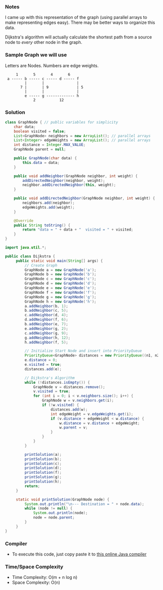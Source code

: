 ### Notes

I came up with this representation of the graph (using parallel arrays to make representing edges easy). There may be better ways to organize this data.

Dijkstra's algorithm will actually calculate the shortest path from a source node to _every_ other node in the graph.

### Sample Graph we will use

Letters are Nodes. Numbers are edge weights.
```
     1       5       4       6
 a ----- b ----- c ----- d ----- f
         |       |               |
       7 |       | 9             | 5
         |       |               |
         e ----- g ------------- h
             2           12
```


### Solution

```java
class GraphNode { // public variables for simplicity
    char data;
    boolean visited = false;
    List<GraphNode> neighbors = new ArrayList(); // parallel arrays
    List<Integer> edgeWeights = new ArrayList(); // parallel arrays
    int distance = Integer.MAX_VALUE;
    GraphNode parent = null;

    public GraphNode(char data) {
        this.data = data;
    }

    public void addNeighbor(GraphNode neighbor, int weight) {
        addDirectedNeighbor(neighbor, weight);
        neighbor.addDirectedNeighbor(this, weight);
    }

    public void addDirectedNeighbor(GraphNode neighbor, int weight) {
        neighbors.add(neighbor);
        edgeWeights.add(weight);
    }

    @Override
    public String toString() {
        return "data = " + data + "  visited = " + visited;
    }
}
```

```java
import java.util.*;

public class Dijkstra {
     public static void main(String[] args) {
         // Create Graph
         GraphNode a = new GraphNode('a');
         GraphNode b = new GraphNode('b');
         GraphNode c = new GraphNode('c');
         GraphNode d = new GraphNode('d');
         GraphNode e = new GraphNode('e');
         GraphNode f = new GraphNode('f');
         GraphNode g = new GraphNode('g');
         GraphNode h = new GraphNode('h');
         a.addNeighbor(b, 1);
         b.addNeighbor(c, 5);
         c.addNeighbor(d, 4);
         d.addNeighbor(f, 6);
         b.addNeighbor(e, 7);
         e.addNeighbor(g, 2);
         c.addNeighbor(g, 9);
         g.addNeighbor(h, 12);
         h.addNeighbor(f, 5);

         // Initialize Start Node and insert into PriorityQueue
         PriorityQueue<GraphNode> distances = new PriorityQueue((n1, n2) -> n1.distance - n2.distance);
         e.distance = 0;
         e.visited = true;
         distances.add(e);

         // Dijkstra's Algorithm
         while (!distances.isEmpty()) {
             GraphNode v = distances.remove();
             v.visited = true;
             for (int i = 0; i < v.neighbors.size(); i++) {
                 GraphNode w = v.neighbors.get(i);
                 if (!w.visited) {
                     distances.add(w);
                     int edgeWeight = v.edgeWeights.get(i);
                     if (v.distance + edgeWeight < w.distance) {
                         w.distance = v.distance + edgeWeight;
                         w.parent = v;
                     }
                 }
             }
         }

         printSolution(a);
         printSolution(b);
         printSolution(c);
         printSolution(d);
         printSolution(f);
         printSolution(g);
         printSolution(h);
         return;
     }

     static void printSolution(GraphNode node) {
         System.out.println("\n--- Destination = " + node.data);
         while (node != null) {
             System.out.println(node);
             node = node.parent;
         }
     }
}
```

### Compiler

- To execute this code, just copy paste it to [this online Java compiler](https://www.tutorialspoint.com/compile_java_online.php)

### Time/Space Complexity

-  Time Complexity: O(m + n log n)
- Space Complexity: O(n)

